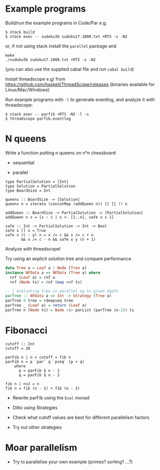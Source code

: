 # Example programs

Build/run the example programs in Code/Par e.g.

```
$ stack build
$ stack exec -- sudoku3b sudoku17.1000.txt +RTS -s -N2
```

or, if not using stack install the `parallel` package and

```
make
./sudoku3b sudoku17.1000.txt +RTS -s -N2
```

(you can also use the supplied cabal file and run `cabal build`)


Install threadscope e.g/ from https://github.com/haskell/ThreadScope/releases
(binaries available for Linux/Mac/Windows)

Run example programs with `-l` to generate eventlog, and analyze it with threadscope:

```
$ stack exec -- parfib +RTS -N2 -l -s
$ threadscope parfib.eventlog
```

# N queens

Write a function putting n queens on n*n chessboard

* sequential

* parallel

~~~~ {.haskell}
type PartialSolution = [Int]
type Solution = PartialSolution
type BoardSize = Int

queens :: BoardSize -> [Solution]
queens n = iterate (concatMap (addQueen n)) [[ ]] !! n

addQueen :: BoardSize -> PartialSolution -> [PartialSolution]
addQueen n s = [x : s | x <- [1..n], safe x s 1]

safe :: Int -> PartialSolution -> Int -> Bool
safe x [] n = True
safe x (c : y) n = x /= c && x /= c + n 
       && x /= c - n && safe x y (n + 1)
~~~~

Analyze with threadscope!

Try using an explicit solution tree and compare performance.

``` haskell
data Tree a = Leaf a | Node [Tree a]
instance NFData a => NFData (Tree a) where
  rnf (Leaf a) = rnf a
  rnf (Node ts) = rnf (map rnf ts)

-- | evaluating tree in parallel up to given depth
parTree :: NFData a => Int -> Strategy (Tree a)
parTree 0 tree = rdeepseq tree
parTree _ (Leaf a) = return (Leaf a)
parTree n (Node ts) = Node <$> parList (parTree (n-1)) ts
```

# Fibonacci

~~~~ {.haskell}
cutoff :: Int
cutoff = 20

parFib n | n < cutoff = fib n
parFib n = p `par` q `pseq` (p + q)
    where
      p = parFib $ n - 1
      q = parFib $ n - 2

fib n | n<2 = n
fib n = fib (n - 1) + fib (n - 2)
~~~~

* Rewrite parFib using the `Eval` monad

* Ditto using Strategies

* Check what cutoff values are best for different parallelism factors

* Try out other strategies


# Moar parallelism

* Try to parallelise your own example (primes? sorting? ...?)